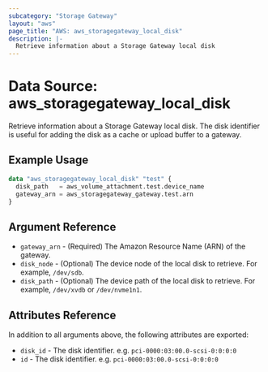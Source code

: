 ```yaml
---
subcategory: "Storage Gateway"
layout: "aws"
page_title: "AWS: aws_storagegateway_local_disk"
description: |-
  Retrieve information about a Storage Gateway local disk
---
```


# Data Source: aws_storagegateway_local_disk

Retrieve information about a Storage Gateway local disk. The disk identifier is useful for adding the disk as a cache or upload buffer to a gateway.

## Example Usage

```terraform
data "aws_storagegateway_local_disk" "test" {
  disk_path   = aws_volume_attachment.test.device_name
  gateway_arn = aws_storagegateway_gateway.test.arn
}
```

## Argument Reference

* `gateway_arn` - (Required) The Amazon Resource Name (ARN) of the gateway.
* `disk_node` - (Optional) The device node of the local disk to retrieve. For example, `/dev/sdb`.
* `disk_path` - (Optional) The device path of the local disk to retrieve. For example, `/dev/xvdb` or `/dev/nvme1n1`.

## Attributes Reference

In addition to all arguments above, the following attributes are exported:

* `disk_id` - The disk identifier. e.g. `pci-0000:03:00.0-scsi-0:0:0:0`
* `id` - The disk identifier. e.g. `pci-0000:03:00.0-scsi-0:0:0:0`
